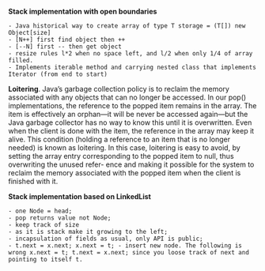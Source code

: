 **Stack implementation with open boundaries**

    - Java historical way to create array of type T storage = (T[]) new Object[size]
    - [N++] first find object then ++
    - [--N] first -- then get object
    - resize rules l*2 when no space left, and l/2 when only 1/4 of array filled.
    - Implements iterable method and carrying nested class that implements Iterator (from end to start)

**Loitering**. Java’s garbage collection policy is to reclaim the memory associated with any objects that can no longer be accessed. 
In our pop() implementations, the reference to the popped item remains in the array. 
The item is effectively an orphan—it will be never be accessed again—but the Java garbage collector has no way to know this until it is overwritten.
Even when the client is done with the item, the reference in the array may keep it alive. 
This condition (holding a reference to an item that is no longer needed) is known as loitering. 
In this case, loitering is easy to avoid, by setting the array entry corresponding to the popped item to null, 
thus overwriting the unused refer- ence and making it possible for the system to reclaim the memory associated with the popped item when the client is finished with it.

**Stack implementation based on LinkedList**

    - one Node = head;
    - pop returns value not Node;
    - keep track of size
    - as it is stack make it growing to the left;
    - incapsulation of fields as usual, only API is public;
    - t.next = x.next; x.next = t; - insert new node. The following is wrong x.next = t; t.next = x.next; since you loose track of next and pointing to itself t.
    
    